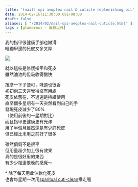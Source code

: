 ```yaml
---
title: '[nail] opi avoplex nail & cuticle replenishing oil'
date: 2014-02-16T11:30:00.001+08:00
draft: false
aliases: [ "/2014/02/nail-opi-avoplex-nail-cuticle.html" ]
tags : [glamorous - 蛋臉以外]
---
```


我的指甲很健康手部也嫩滑  
唯獨甲邊的死皮又多又厚  

![](/images/opioil.jpg)

就以這枝是修護指甲和死皮  
雖然油油的但吸收得蠻快

按摩一下子便可，味道也很香  
初初兩三天還覺得沒有用處  
死皮依舊在，不過還是持續使用  
直至個多星期有一天突然看到自己的手  
發現死皮減少了80%  
（使用前後的一星期對比）  
而且指甲更健康更有光澤  
用了半個月雖然還是有少許死皮  
但已經比未用之前好了很多  

雖然價錢不是很平  
但用量超少加上很有效果    
真的是很好用的東西  
有少少相逢恨晚的感覺～

  

\* 除了每天用此油軟化死皮  
也會每星期一次用[sparitual cuti-clean](https://hidie.net/sparitual/)推走喔
